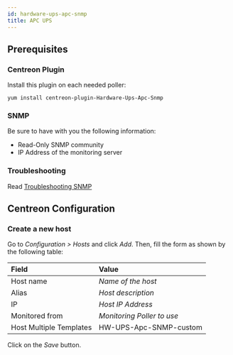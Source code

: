 ```yaml
---
id: hardware-ups-apc-snmp
title: APC UPS
---
```


## Prerequisites

### Centreon Plugin

Install this plugin on each needed poller:

``` shell
yum install centreon-plugin-Hardware-Ups-Apc-Snmp
```

### SNMP

Be sure to have with you the following information:

- Read-Only SNMP community
- IP Address of the monitoring server

### Troubleshooting

Read [Troubleshooting
SNMP](../tutorials/troubleshooting-plugins#snmp-checks)

## Centreon Configuration

### Create a new host

Go to *Configuration \> Hosts* and click *Add*. Then, fill the form as shown by
the following table:

| Field                   | Value                      |
| :---------------------- | :------------------------- |
| Host name               | *Name of the host*         |
| Alias                   | *Host description*         |
| IP                      | *Host IP Address*          |
| Monitored from          | *Monitoring Poller to use* |
| Host Multiple Templates | HW-UPS-Apc-SNMP-custom     |

Click on the *Save* button.
